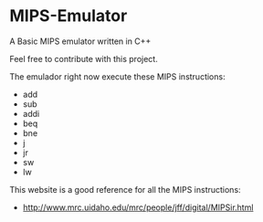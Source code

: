 # MIPS-Emulator
A Basic MIPS emulator written in C++

Feel free to contribute with this project.

The emulador right now execute these MIPS instructions:
- add
- sub
- addi
- beq
- bne
- j
- jr
- sw
- lw

This website is a good reference for all the MIPS instructions:
- http://www.mrc.uidaho.edu/mrc/people/jff/digital/MIPSir.html
